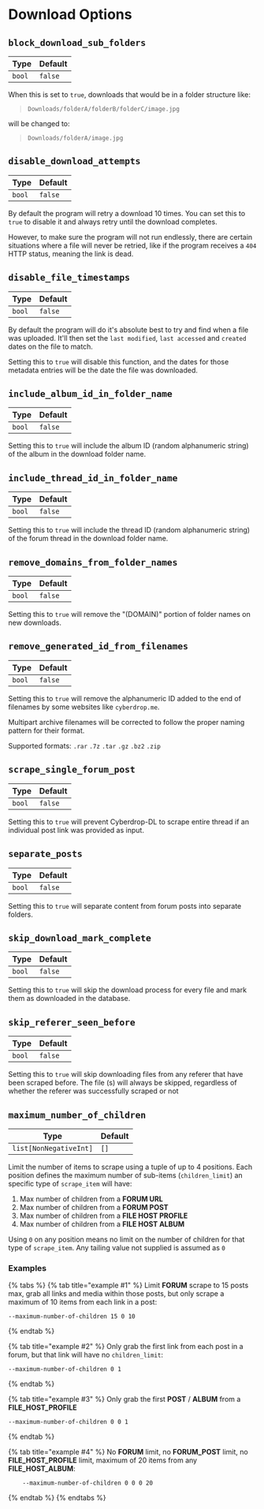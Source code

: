 # Download Options

## `block_download_sub_folders`

| Type           | Default  |
|----------------|----------|
| `bool` | `false` |

When this is set to `true`, downloads that would be in a folder structure like:

> `Downloads/folderA/folderB/folderC/image.jpg`

will be changed to:

> `Downloads/folderA/image.jpg`

## `disable_download_attempts`

| Type           | Default  |
|----------------|----------|
| `bool` | `false` |

By default the program will retry a download 10 times. You can set this to `true` to disable it and always retry until the download completes.

However, to make sure the program will not run endlessly, there are certain situations where a file will never be retried, like if the program receives a `404` HTTP status, meaning the link is dead.

## `disable_file_timestamps`

| Type           | Default  |
|----------------|----------|
| `bool` | `false` |

By default the program will do it's absolute best to try and find when a file was uploaded. It'll then set the `last modified`, `last accessed` and `created` dates on the file to match.

Setting this to `true` will disable this function, and the dates for those metadata entries will be the date the file was downloaded.

## `include_album_id_in_folder_name`

| Type           | Default  |
|----------------|----------|
| `bool` | `false` |

Setting this to `true` will include the album ID (random alphanumeric string) of the album in the download folder name.

## `include_thread_id_in_folder_name`

| Type           | Default  |
|----------------|----------|
| `bool` | `false` |

Setting this to `true` will include the thread ID (random alphanumeric string) of the forum thread in the download folder name.

## `remove_domains_from_folder_names`

| Type           | Default  |
|----------------|----------|
| `bool` | `false` |

Setting this to `true` will remove the "(DOMAIN)" portion of folder names on new downloads.

## `remove_generated_id_from_filenames`

| Type           | Default  |
|----------------|----------|
| `bool` | `false` |

Setting this to `true` will remove the alphanumeric ID added to the end of filenames by some websites like  `cyberdrop.me`.

Multipart archive filenames will be corrected to follow the proper naming pattern for their format.

Supported formats: `.rar` `.7z` `.tar` `.gz` `.bz2` `.zip`

## `scrape_single_forum_post`

| Type           | Default  |
|----------------|----------|
| `bool` | `false` |

Setting this to `true` will prevent Cyberdrop-DL to scrape entire thread if an individual post link was provided as input.

## `separate_posts`

| Type           | Default  |
|----------------|----------|
| `bool` | `false` |

Setting this to `true` will separate content from forum posts into separate folders.

## `skip_download_mark_complete`

| Type           | Default  |
|----------------|----------|
| `bool` | `false` |

Setting this to `true` will skip the download process for every file and mark them as downloaded in the database.

## `skip_referer_seen_before`

| Type           | Default  |
|----------------|----------|
| `bool` | `false` |

Setting this to `true` will skip downloading files from any referer that have been scraped before. The file (s) will always be skipped, regardless of whether the referer was successfully scraped or not

## `maximum_number_of_children`

| Type           | Default  |
|----------------|----------|
| `list[NonNegativeInt]` | `[]` |

Limit the number of items to scrape using a tuple of up to 4 positions. Each position defines the maximum number of sub-items (`children_limit`) an specific type of `scrape_item` will have:

1. Max number of children from a **FORUM URL**
2. Max number of children from a **FORUM POST**
3. Max number of children from a **FILE HOST PROFILE**
4. Max number of children from a **FILE HOST ALBUM**

Using `0` on any position means no limit on the number of children for that type of `scrape_item`. Any tailing value not supplied is assumed as `0`

### Examples

{% tabs %}
{% tab title="example #1" %}
Limit **FORUM** scrape to 15 posts max, grab all links and media within those posts, but only scrape a maximum of 10 items from each link in a post:

```shell
--maximum-number-of-children 15 0 10

```
{% endtab %}

{% tab title="example #2" %}
Only grab the first link from each post in a forum, but that link will have no `children_limit`:

```shell
--maximum-number-of-children 0 1
```

{% endtab %}

{% tab title="example #3" %}
Only grab the first **POST** / **ALBUM** from a **FILE_HOST_PROFILE**
```shell
--maximum-number-of-children 0 0 1
```
{% endtab %}

{% tab title="example #4" %}
No **FORUM** limit, no **FORUM_POST** limit, no **FILE_HOST_PROFILE** limit, maximum of 20 items from any **FILE_HOST_ALBUM**:
```shell
    --maximum-number-of-children 0 0 0 20
```
{% endtab %}
{% endtabs %}
